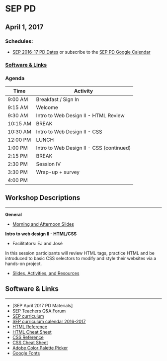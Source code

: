 # SEP PD
## April 1, 2017

### Schedules:
* [SEP 2016-17 PD Dates](https://drive.google.com/open?id=1scIhCYFxiCcKbgI1CG4HbLP8kZ7sSzzJVxxi3erTzkc) or subscribe to the [SEP PD Google Calendar](https://calendar.google.com/calendar/embed?src=strongschools.nyc_p8ub77g79n2k4f4ufi238pjh6k%40group.calendar.google.com&ctz=America/New_York) 

### [Software & Links](#links)

### Agenda

|Time | Activity |
| ----| ---------|
9:00 AM |Breakfast / Sign In
9:15 AM |Welcome
9:30 AM |Intro to Web Design II - HTML Review
10:15 AM |BREAK
10:30 AM |Intro to Web Design II - CSS
12:00 PM |LUNCH
1:00 PM |Intro to Web Design II - CSS (continued)
2:15 PM |BREAK
2:30 PM |Session IV
3:30 PM |Wrap-up + survey
4:00 PM |

## Workshop Descriptions
***
**General**

* [Morning and Afternoon Slides](https://drive.google.com/drive/folders/0B3omYkYPfQ0yV3ZBSVZtVlBZTlk?usp=sharing)

**Intro to web design II - HTML/CSS**
* Facilitators: EJ and José

In this session participants will review HTML tags, practice HTML and be introduced to basic CSS selectors to modify and style their websites via a hands-on project.

* [Slides, Activities, and Resources](https://drive.google.com/open?id=1Tuw5m2AdtSkrEGaMGOdBo5u5JRg0_l63UcnocbkbanQ)

## <a name="links">Software & Links</a>
***
* [SEP April 2017 PD Materials]
* [SEP Teachers Q&A Forum](http://tinyurl.com/septeachers)
* [SEP curriculum](https://drive.google.com/open?id=0B8D2ft9M8qQCamQwZGpJMEU2TEk)
* [SEP curriculum calendar 2016-2017](https://docs.google.com/a/strongschools.nyc/document/d/10a8UPH6-v-aoAXGVo1c68VapsTHkJXgzROd6vStX6ZU/edit?usp=sharing)
* [HTML Reference](https://www.w3schools.com/tags/default.asp)
* [HTML Cheat Sheet](https://www.wired.com/2010/02/html_cheatsheet/)
* [CSS Reference](https://www.w3schools.com/cssref/default.asp)
* [CSS Cheat Sheet](https://adam-marsden.co.uk/css-cheat-sheet/)
* [Adobe Color Palette Picker](https://color.adobe.com/create/color-wheel)
* [Google Fonts](https://fonts.google.com)







